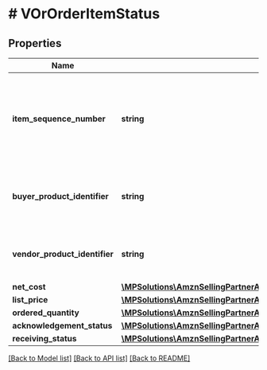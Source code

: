 # # VOrOrderItemStatus

## Properties

Name | Type | Description | Notes
------------ | ------------- | ------------- | -------------
**item_sequence_number** | **string** | Numbering of the item on the purchase order. The first item will be 1, the second 2, and so on. |
**buyer_product_identifier** | **string** | Buyer&#39;s Standard Identification Number (ASIN) of an item. | [optional]
**vendor_product_identifier** | **string** | The vendor selected product identification of the item. | [optional]
**net_cost** | [**\MPSolutions\AmznSellingPartnerApi\Models\VendorOrders\VOrMoney**](VOrMoney.md) |  | [optional]
**list_price** | [**\MPSolutions\AmznSellingPartnerApi\Models\VendorOrders\VOrMoney**](VOrMoney.md) |  | [optional]
**ordered_quantity** | [**\MPSolutions\AmznSellingPartnerApi\Models\VendorOrders\VOrOrderItemStatusOrderedQuantity**](VOrOrderItemStatusOrderedQuantity.md) |  | [optional]
**acknowledgement_status** | [**\MPSolutions\AmznSellingPartnerApi\Models\VendorOrders\VOrOrderItemStatusAcknowledgementStatus**](VOrOrderItemStatusAcknowledgementStatus.md) |  | [optional]
**receiving_status** | [**\MPSolutions\AmznSellingPartnerApi\Models\VendorOrders\VOrOrderItemStatusReceivingStatus**](VOrOrderItemStatusReceivingStatus.md) |  | [optional]

[[Back to Model list]](../../README.md#models) [[Back to API list]](../../README.md#endpoints) [[Back to README]](../../README.md)
